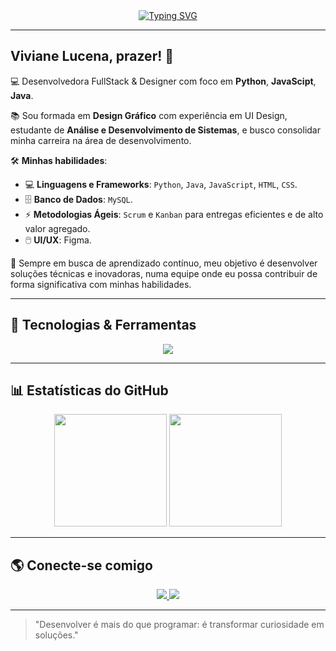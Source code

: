<div align="center">
  
 <a href="https://git.io/typing-svg">
   <img src="https://readme-typing-svg.demolab.com?font=Saira&weight=500&size=34&pause=1000&color=8176F7&width=435&lines=Bem+vindos+ao+meu+perfil!+%F0%9F%91%BE" alt="Typing SVG" />
 </a>

</div>

---

## Viviane Lucena, prazer! 👋

💻 Desenvolvedora FullStack & Designer com foco em **Python**, **JavaScipt**, **Java**. 

📚 Sou formada em **Design Gráfico** com experiência em UI Design, estudante de **Análise e Desenvolvimento de Sistemas**, e busco consolidar minha carreira na área de desenvolvimento.

🛠 **Minhas habilidades**:
- 💻 **Linguagens e Frameworks**: `Python`, `Java`, `JavaScript`, `HTML`, `CSS`. 
- 🗄 **Banco de Dados**: `MySQL`.
- ⚡ **Metodologias Ágeis**: `Scrum` e `Kanban` para entregas eficientes e de alto valor agregado.
- 🖱️ **UI/UX**: Figma.

📌 Sempre em busca de aprendizado contínuo, meu objetivo é desenvolver soluções técnicas e inovadoras, numa equipe onde eu possa contribuir de forma significativa com minhas habilidades.

---

## 🚀 Tecnologias & Ferramentas 
<div align="center">
  <img src="https://skillicons.dev/icons?i=python,js,java,html,css,mysql,figma" />
</div>

---

## 📊 Estatísticas do GitHub
<div align="center">
  <img height="180em" src="https://github-readme-stats.vercel.app/api?username=vivianelucena&show_icons=true&theme=radical"/>
  <img height="180em" src="https://github-readme-stats.vercel.app/api/top-langs/?username=vivianelucena&layout=compact&langs_count=7&theme=radical"/>
</div>

---

## 🌎 Conecte-se comigo
<div align="center">
  <a href="https://www.linkedin.com/in/vivianelucena/" target="_blank">
    <img src="https://img.shields.io/badge/LinkedIn-0077B5?style=for-the-badge&logo=linkedin&logoColor=white" />
  </a>
  <a href="mailto:vivianedelucenasilva@gmail.com" target="_blank">
    <img src="https://img.shields.io/badge/Gmail-D14836?style=for-the-badge&logo=gmail&logoColor=white" />
  </a>
</div>

---

>"Desenvolver é mais do que programar: é transformar curiosidade em soluções."
